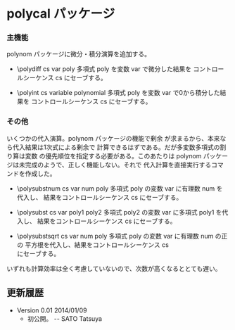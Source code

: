 polycal パッケージ
==================

### 主機能
polynom パッケージに微分・積分演算を追加する。

  * \polydiff cs var poly
    多項式 poly を変数  var  で微分した結果を
    コントロールシーケンス  cs  にセーブする。

  * \polyint cs  variable  polynomial 
    多項式  poly  を変数  var  で0から積分した結果を
    コントロールシーケンス  cs  にセーブする。

### その他
いくつかの代入演算。polynom パッケージの機能で剰余
が求まるから、本来なら代入結果は1次式による剰余で
計算できるはずである。だが多変数多項式の割り算は変数
の優先順位を指定する必要がある。このあたりは polynom
パッケージは未完成のようで、正しく機能しない。それで
代入計算を直接実行するコマンドを作成した。

  * \polysubstnum cs  var  num  poly 
  多項式  poly  の変数  var  に有理数  num  を代入し、
  結果をコントロールシーケンス  cs  にセーブする。

  * \polysubst cs  var  poly1  poly2 
  多項式  poly2  の変数  var  に多項式  poly1  を代入し、
  結果をコントロールシーケンス  cs  にセーブする。

  * \polysubstsqrt cs  var  num  poly 
  多項式  poly  の変数  var  に有理数  num  の正の
  平方根を代入し、結果をコントロールシーケンス  cs  
  にセーブする。

いずれも計算効率は全く考慮していないので、次数が高くなるととても遅い。

更新履歴
--------
  * Version 0.01 2014/01/09
      - 初公開。
-- 
SATO Tatsuya
